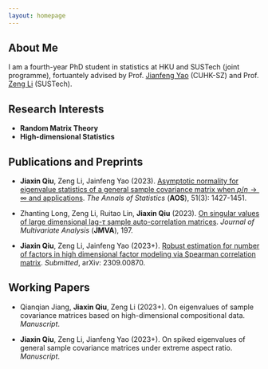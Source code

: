 ```yaml
---
layout: homepage
---
```


## About Me

I am a fourth-year PhD student in statistics at HKU and SUSTech (joint programme), fortuantely advised by Prof. [Jianfeng Yao](https://jianfengyao.wordpress.com/) (CUHK-SZ) and Prof. [Zeng Li](https://sites.google.com/site/zenglihku/zeng-li-%E6%9D%8E%E6%9B%BE) (SUSTech). 

## Research Interests

- **Random Matrix Theory** 
- **High-dimensional Statistics** 

## Publications and Preprints

- **Jiaxin Qiu**, Zeng Li, Jainfeng Yao (2023). [Asymptotic normality for eigenvalue statistics of a general sample covariance matrix when $p/n\to\infty$ and applications](https://doi.org/10.1214/23-AOS2300). *The Annals of Statistics* (**AOS**), 51(3): 1427-1451.

- Zhanting Long, Zeng Li, Ruitao Lin, **Jiaxin Qiu** (2023). [On singular values of large dimensional lag-$\tau$ sample auto-correlation matrices](https://doi.org/10.1016/j.jmva.2023.105205). *Journal of Multivariate Analysis* (**JMVA**), 197. 

- **Jiaxin Qiu**, Zeng Li, Jainfeng Yao (2023+). [Robust estimation for number of factors in high dimensional factor modeling via Spearman correlation matrix](https://arxiv.org/abs/2309.00870). *Submitted*, arXiv: 2309.00870.

## Working Papers

- Qianqian Jiang, **Jiaxin Qiu**, Zeng Li (2023+). On eigenvalues of sample covariance matrices based on high-dimensional compositional data. *Manuscript*.

- **Jiaxin Qiu**, Zeng Li, Jianfeng Yao (2023+). On spiked eigenvalues of general sample covariance matrices under extreme aspect ratio. *Manuscript*.

